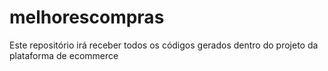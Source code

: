 # melhorescompras
Este repositório irá receber todos os códigos gerados dentro do projeto da plataforma de ecommerce
